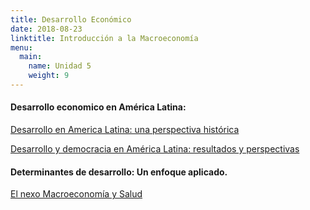 ```yaml
---
title: Desarrollo Económico
date: 2018-08-23
linktitle: Introducción a la Macroeconomía
menu:
  main:
    name: Unidad 5
    weight: 9
---
```


#### Desarrollo economico en América Latina:

[Desarrollo en America Latina: una perspectiva histórica](https://drive.google.com/file/d/1c9y5Qhv9Zki7vg7AVhkxUT8nvfbyPrfZ/view?usp=sharing)


[Desarrollo y democracia en América Latina: resultados y perspectivas](https://www.estudiosdeldesarrollo.mx/critical/rev12/2.pdf)

#### Determinantes de desarrollo: Un enfoque aplicado.

[El nexo Macroeconomía y Salud](https://drive.google.com/file/d/1O49MSg5_OIfPaf1LanXDjdg4cxrzEYoN/view?usp=sharing)




